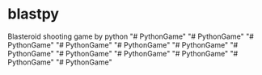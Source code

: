# blastpy
Blasteroid shooting game by python
"# PythonGame" 
"# PythonGame" 
"# PythonGame" 
"# PythonGame" 
"# PythonGame" 
"# PythonGame" 
"# PythonGame" 
"# PythonGame" 
"# PythonGame" 
"# PythonGame" 
"# PythonGame" 
"# PythonGame" 
